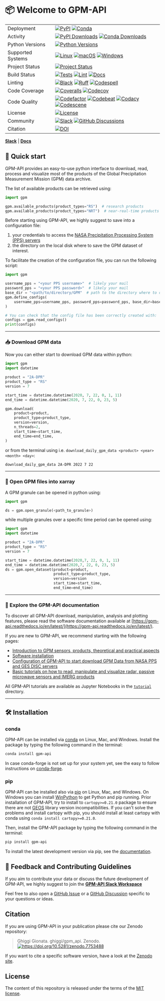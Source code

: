 # 📦 Welcome to GPM-API

|                   |                                                                                                                                                                                                                                                                                                                                                                                                                                                                                                                                                                                                                                                                               |
| ----------------- | ----------------------------------------------------------------------------------------------------------------------------------------------------------------------------------------------------------------------------------------------------------------------------------------------------------------------------------------------------------------------------------------------------------------------------------------------------------------------------------------------------------------------------------------------------------------------------------------------------------------------------------------------------------------------------- |
| Deployment        | [![PyPI](https://badge.fury.io/py/gpm_api.svg?style=flat)](https://pypi.org/project/gpm_api/) [![Conda](https://img.shields.io/conda/vn/conda-forge/gpm-api.svg?logo=conda-forge&logoColor=white&style=flat)](https://anaconda.org/conda-forge/gpm-api)                                                                                                                                                                                                                                                                                                                                                                                                                       |
| Activity          | [![PyPI Downloads](https://img.shields.io/pypi/dm/gpm_api.svg?label=PyPI%20downloads&style=flat)](https://pypi.org/project/gpm_api/) [![Conda Downloads](https://img.shields.io/conda/dn/conda-forge/gpm-api.svg?label=Conda%20downloads&style=flat)](https://anaconda.org/conda-forge/gpm-api)                                                                                                                                                                                                                                                                                                                                                                               |
| Python Versions   | [![Python Versions](https://img.shields.io/badge/Python-3.9%20%203.10%20%203.11%20%203.12-blue?style=flat)](https://www.python.org/downloads/)                                                                                                                                                                                                                                                                                                                                                                                                                                                                                                                                |
| Supported Systems | [![Linux](https://img.shields.io/github/actions/workflow/status/ghiggi/gpm_api/.github/workflows/tests.yaml?label=Linux&style=flat)](https://github.com/ghiggi/gpm_api/actions/workflows/tests.yaml) [![macOS](https://img.shields.io/github/actions/workflow/status/ghiggi/gpm_api/.github/workflows/tests.yaml?label=macOS&style=flat)](https://github.com/ghiggi/gpm_api/actions/workflows/tests.yaml) [![Windows](https://img.shields.io/github/actions/workflow/status/ghiggi/gpm_api/.github/workflows/tests_windows.yaml?label=Windows&style=flat)](https://github.com/ghiggi/gpm_api/actions/workflows/tests_windows.yaml)                                            |
| Project Status    | [![Project Status](https://www.repostatus.org/badges/latest/active.svg?style=flat)](https://www.repostatus.org/#active)                                                                                                                                                                                                                                                                                                                                                                                                                                                                                                                                                       |
| Build Status      | [![Tests](https://github.com/ghiggi/gpm_api/actions/workflows/tests.yaml/badge.svg?style=flat)](https://github.com/ghiggi/gpm_api/actions/workflows/tests.yaml) [![Lint](https://github.com/ghiggi/gpm_api/actions/workflows/lint.yaml/badge.svg?style=flat)](https://github.com/ghiggi/gpm_api/actions/workflows/lint.yaml) [![Docs](https://readthedocs.org/projects/gpm_api/badge/?version=latest&style=flat)](https://gpm-api.readthedocs.io/en/latest/)                                                                                                                                                                                                                  |
| Linting           | [![Black](https://img.shields.io/badge/code%20style-black-000000.svg?style=flat)](https://github.com/psf/black) [![Ruff](https://img.shields.io/endpoint?url=https://raw.githubusercontent.com/astral-sh/ruff/main/assets/badge/v2.json&style=flat)](https://github.com/astral-sh/ruff) [![Codespell](https://img.shields.io/badge/Codespell-enabled-brightgreen?style=flat)](https://github.com/codespell-project/codespell)                                                                                                                                                                                                                                                 |
| Code Coverage     | [![Coveralls](https://coveralls.io/repos/github/ghiggi/gpm_api/badge.svg?branch=main&style=flat)](https://coveralls.io/github/ghiggi/gpm_api?branch=main) [![Codecov](https://codecov.io/gh/ghiggi/gpm_api/branch/main/graph/badge.svg?style=flat)](https://codecov.io/gh/ghiggi/gpm_api)                                                                                                                                                                                                                                                                                                                                                                                     |
| Code Quality      | [![Codefactor](https://www.codefactor.io/repository/github/ghiggi/gpm_api/badge?style=flat)](https://www.codefactor.io/repository/github/ghiggi/gpm_api) [![Codebeat](https://codebeat.co/badges/236abcf2-cbae-4ca9-8a2d-3b70495bb16b?style=flat)](https://codebeat.co/projects/github-com-ghiggi-gpm_api-main) [![Codacy](https://app.codacy.com/project/badge/Grade/bee842cb10004ad8bb9288256f2fc8af?style=flat)](https://app.codacy.com/gh/ghiggi/gpm_api/dashboard?utm_source=gh&utm_medium=referral&utm_content=&utm_campaign=Badge_grade) [![Codescene](https://codescene.io/projects/36767/status-badges/code-health?style=flat)](https://codescene.io/projects/36767) |
| License           | [![License](https://img.shields.io/github/license/ghiggi/gpm_api?style=flat)](https://github.com/ghiggi/gpm_api/blob/main/LICENSE)                                                                                                                                                                                                                                                                                                                                                                                                                                                                                                                                            |
| Community         | [![Slack](https://img.shields.io/badge/Slack-gpm_api-green.svg?logo=slack&style=flat)](https://join.slack.com/t/gpmapi/shared_invite/zt-28vkxzjs1-~cIYci2o3G0qEEoQJVMQRg) [![GitHub Discussions](https://img.shields.io/badge/GitHub-Discussions-green?logo=github&style=flat)](https://github.com/ghiggi/gpm_api/discussions)                                                                                                                                                                                                                                                                                                                                                |
| Citation          | [![DOI](https://zenodo.org/badge/286664485.svg?style=flat)](https://doi.org/10.5281/zenodo.7753488)                                                                                                                                                                                                                                                                                                                                                                                                                                                                                                                                                                           |

[**Slack**](https://join.slack.com/t/gpmapi/shared_invite/zt-28vkxzjs1-~cIYci2o3G0qEEoQJVMQRg) | [**Docs**](https://gpm-api.readthedocs.io/en/latest/)

## 🚀 Quick start

GPM-API provides an easy-to-use python interface to download, read, process and visualize most
of the products of the Global Precipitation Measurement Mission (GPM) data archive.

The list of available products can be retrieved using:

```python
import gpm

gpm.available_products(product_types="RS")  # research products
gpm.available_products(product_types="NRT")  # near-real-time products
```

Before starting using GPM-API, we highly suggest to save into a configuration file:

1. your credentials to access the [NASA Precipitation Processing System (PPS) servers](https://gpm.nasa.gov/data/sources/pps-research)
1. the directory on the local disk where to save the GPM dataset of interest.

To facilitate the creation of the configuration file, you can run the following script:

```python
import gpm

username_pps = "<your PPS username>"  # likely your mail
password_pps = "<your PPS password>"  # likely your mail
base_dir = "<path/to/directory/GPM"  # path to the directory where to download the data
gpm.define_configs(
    username_pps=username_pps, password_pps=password_pps, base_dir=base_dir
)

# You can check that the config file has been correctly created with:
configs = gpm.read_configs()
print(configs)
```

______________________________________________________________________

### 📥 Download GPM data

Now you can either start to download GPM data within python:

```python
import gpm
import datetime

product = "2A-DPR"
product_type = "RS"
version = 7

start_time = datetime.datetime(2020, 7, 22, 0, 1, 11)
end_time = datetime.datetime(2020, 7, 22, 0, 23, 5)

gpm.download(
    product=product,
    product_type=product_type,
    version=version,
    n_threads=2,
    start_time=start_time,
    end_time=end_time,
)
```

or from the terminal using i.e. `download_daily_gpm_data <product> <year> <month> <day>`:

```bash
download_daily_gpm_data 2A-DPR 2022 7 22
```

______________________________________________________________________

### 💫 Open GPM files into xarray

A GPM granule can be opened in python using:

```python
import gpm

ds = gpm.open_granule(<path_to_granule>)

```

while multiple granules over a specific time period can be opened using:

```python
import gpm
import datetime

product = "2A-DPR"
product_type = "RS"
version = 7

start_time = datetime.datetime(2020,7, 22, 0, 1, 11)
end_time = datetime.datetime(2020,7, 22, 0, 23, 5)
ds = gpm.open_dataset(product=product,
                      product_type=product_type,
                      version=version
                      start_time=start_time,
                      end_time=end_time)
```

______________________________________________________________________

### 📖 Explore the GPM-API documentation

To discover all GPM-API download, manipulation, analysis and plotting features,
please read the software documentation available at [https://gpm-api.readthedocs.io/en/latest/](https://gpm-api.readthedocs.io/en/latest/).

If you are new to GPM-API, we recommend starting with the following pages:

- [Introduction to GPM sensors, products, theoretical and practical aspects](https://gpm-api.readthedocs.io/en/latest/00_introduction.html)
- [Software installation](https://gpm-api.readthedocs.io/en/latest/02_installation.html)
- [Configuration of GPM-API to start download GPM Data from NASA PPS and GES DISC servers](https://gpm-api.readthedocs.io/en/latest/03_quickstart.html)
- [Basic tutorials on how to read, manipulate and visualize radar, passive microwave sensors and IMERG products](https://gpm-api.readthedocs.io/en/latest/04_tutorials.htmls)

All GPM-API tutorials are available as Jupyter Notebooks in the [`tutorial`](https://github.com/ghiggi/gpm_api/tree/main/tutorials) directory.

______________________________________________________________________

## 🛠️ Installation

### conda

GPM-API can be installed via [conda][conda_link] on Linux, Mac, and Windows.
Install the package by typing the following command in the terminal:

```bash
conda install gpm-api
```

In case conda-forge is not set up for your system yet, see the easy to follow instructions on [conda-forge][conda_forge_link].

### pip

GPM-API can be installed also via [pip][pip_link] on Linux, Mac, and Windows.
On Windows you can install [WinPython][winpy_link] to get Python and pip running.
Prior installation of GPM-API, try to install to `cartopy>=0.21.0` package to ensure there are not [GEOS](https://libgeos.org/) library version incompatibilities.
If you can't solve the problems and install cartopy with pip, you should install at least cartopy with conda using `conda install cartopy>=0.21.0`.

Then, install the GPM-API package by typing the following command in the terminal:

```bash
pip install gpm-api
```

To install the latest development version via pip, see the [documentation][dev_install_link].

## 💭 Feedback and Contributing Guidelines

If you aim to contribute your data or discuss the future development of GPM-API,
we highly suggest to join the [**GPM-API Slack Workspace**](https://join.slack.com/t/gpmapi/shared_invite/zt-28vkxzjs1-~cIYci2o3G0qEEoQJVMQRg)

Feel free to also open a [GitHub Issue](https://github.com/ghiggi/gpm_api/issues) or a [GitHub Discussion](https://github.com/ghiggi/gpm_api/discussions) specific to your questions or ideas.

## Citation

If you are using GPM-API in your publication please cite our Zenodo repository:

> Ghiggi Gionata. ghiggi/gpm_api. Zenodo. [![<https://doi.org/10.5281/zenodo.7753488>](https://zenodo.org/badge/286664485.svg?style=flat)](https://doi.org/10.5281/zenodo.7753488)

If you want to cite a specific software version, have a look at the [Zenodo site](https://doi.org/10.5281/zenodo.7753488).

## License

The content of this repository is released under the terms of the [MIT license](LICENSE).

[conda_forge_link]: https://github.com/conda-forge/gpm-api-feedstock#installing-gpm-api
[conda_link]: https://docs.conda.io/en/latest/miniconda.html
[dev_install_link]: https://gpm-api.readthedocs.io/en/latest/02_installation.html#installation-for-contributors
[pip_link]: https://pypi.org/project/gpm-api
[winpy_link]: https://winpython.github.io/
